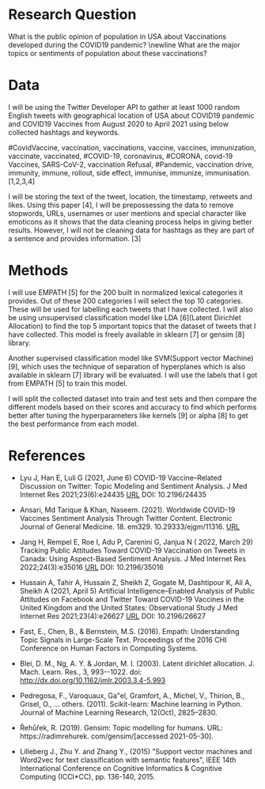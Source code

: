 # Research Question

What is the public opinion of population in USA about Vaccinations developed during the COVID19 pandemic?
\newline
What are the major topics or sentiments of population about these vaccinations?


# Data

I will be using the Twitter Developer API to gather at least 1000 random English tweets with geographical location of USA about COVID19 pandemic and COVID19 Vaccines from August 2020 to April 2021 using below collected hashtags and keywords. 

\#CovidVaccine, vaccination, vaccinations, vaccine, vaccines, immunization, vaccinate, vaccinated, \#COVID-19, coronavirus, #CORONA, covid-19 Vaccines, SARS-CoV-2, vaccination Refusal, \#Pandemic, vaccination  drive, immunity, immune, rollout, side effect, immunise, immunize, immunisation. [1,2,3,4]

I will be storing the text of the tweet, location, the timestamp, retweets and likes.
Using this paper [4], I will be prepossessing the data to remove stopwords, URLs, usernames or user mentions and special character like emoticons as it shows that the data cleaning process helps in giving better results. However, I will not be cleaning data for hashtags as they are part of a sentence and provides information. [3]



# Methods

I will use EMPATH [5] for the 200 built in normalized lexical categories it provides. Out of these 200 categories I will select the top 10 categories. These will be used for labelling each tweets that I have collected. 
I will also be using unsupervised classification model like LDA [6](Latent Dirichlet Allocation)  to find the top 5 important topics that the dataset of tweets that I have collected. This model is freely available in sklearn [7] or gensim [8] library.

Another supervised classification model like SVM(Support vector Machine) [9], which uses the technique of separation of hyperplanes which is also available in sklearn [7] library will be evaluated. I will use the labels that I got from EMPATH [5] to train this model. 

I will split the collected dataset into train and test sets and then compare the different models based on their scores and accuracy to find which performs better after tuning the hyperparameters like kernels [9] or alpha [8] to get the best performance from each model.


# References


- Lyu J, Han E, Luli G (2021, June 6)
COVID-19 Vaccine–Related Discussion on Twitter: Topic Modeling and Sentiment Analysis. J Med Internet Res 2021;23(6):e24435  [URL](https://www.jmir.org/2021/6/e24435)
DOI: 10.2196/24435
- Ansari, Md Tarique & Khan, Naseem. (2021). Worldwide COVID-19 Vaccines Sentiment Analysis Through Twitter Content. Electronic Journal of General Medicine. 18. em329. 10.29333/ejgm/11316. 
[URL](https://www.researchgate.net/publication/355919929_Worldwide_COVID-19_Vaccines_Sentiment_Analysis_Through_Twitter_Content)

- Jang H, Rempel E, Roe I, Adu P, Carenini G, Janjua N ( 2022, March 29)
Tracking Public Attitudes Toward COVID-19 Vaccination on Tweets in Canada: Using Aspect-Based Sentiment Analysis. J Med Internet Res 2022;24(3):e35016
[URL](https://www.jmir.org/2022/3/e35016)
DOI: 10.2196/35016
- Hussain A, Tahir A, Hussain Z, Sheikh Z, Gogate M, Dashtipour K, Ali A, Sheikh A (2021, April 5) Artificial Intelligence–Enabled Analysis of Public Attitudes on Facebook and Twitter Toward COVID-19 Vaccines in the United Kingdom and the United States: Observational Study J Med Internet Res 2021;23(4):e26627 [URL](https://www.jmir.org/2021/4/e26627)
DOI: 10.2196/26627

- Fast, E., Chen, B., & Bernstein, M.S. (2016). Empath: Understanding Topic Signals in Large-Scale Text. Proceedings of the 2016 CHI Conference on Human Factors in Computing Systems. 

- Blei, D. M., Ng, A. Y. & Jordan, M. I. (2003). Latent dirichlet allocation. J. Mach. Learn. Res., 3, 993--1022. doi: http://dx.doi.org/10.1162/jmlr.2003.3.4-5.993

- Pedregosa, F., Varoquaux, Ga"el, Gramfort, A., Michel, V., Thirion, B., Grisel, O., … others. (2011). Scikit-learn: Machine learning in Python. Journal of Machine Learning Research, 12(Oct), 2825–2830.

- Řehůřek, R. (2019). Gensim: Topic modelling for humans. URL: https://radimrehurek. com/gensim/[accessed 2021-05-30].

- Lilleberg J., Zhu Y. and Zhang Y., (2015) "Support vector machines and Word2vec for text classification with semantic features",  IEEE 14th International Conference on Cognitive Informatics & Cognitive Computing (ICCI*CC), pp. 136-140, 2015.


